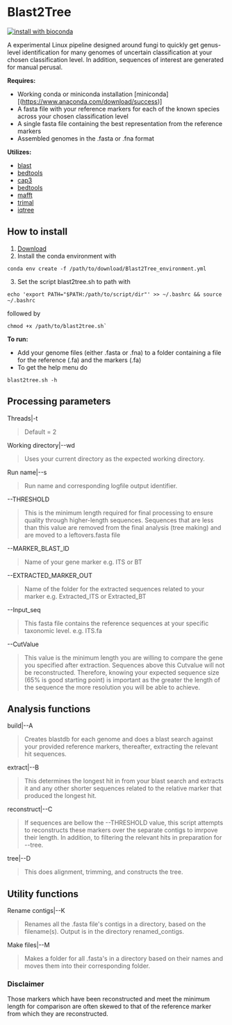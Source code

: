 # Blast2Tree

[![install with bioconda](https://img.shields.io/badge/install%20with-bioconda-brightgreen.svg?style=flat)](http://bioconda.github.io/recipes/busco_phylogenomics/README.html)

A experimental Linux pipeline designed around fungi to quickly get genus-level identification for many genomes of uncertain classification at your chosen classification level. In addition, sequences of interest are generated for manual perusal. 

**Requires:**
- Working conda or miniconda installation [miniconda][(https://www.anaconda.com/download/success)]
- A fasta file with your reference markers for each of the known species across your chosen classification level
- A single fasta file containing the best representation from the reference markers
- Assembled genomes in the .fasta or .fna format

**Utilizes:**
- [blast](https://anaconda.org/bioconda/blast) 
- [bedtools](https://anaconda.org/bioconda/bedtools)
- [cap3](https://anaconda.org/bioconda/cap3)
- [bedtools](https://anaconda.org/bioconda/bedtools)
- [mafft](https://anaconda.org/bioconda/mafft)
- [trimal](https://anaconda.org/bioconda/trimal)
- [iqtree](https://anaconda.org/bioconda/iqtree)

## How to install
1) [Download](https://github.com/CallinCeriani/Blast2Tree/archive/refs/tags/Versions.tar.gz)
2) Install the conda environment with
```
conda env create -f /path/to/download/Blast2Tree_environment.yml
```
3) Set the script blast2tree.sh to path with
```
echo 'export PATH="$PATH:/path/to/script/dir"' >> ~/.bashrc && source ~/.bashrc
```
followed by
```
chmod +x /path/to/blast2tree.sh`
```

**To run:**
- Add your genome files (either .fasta or .fna) to a folder containing a file for the reference (.fa) and the markers (.fa)
- To get the help menu do
```
blast2tree.sh -h
```

## Processing parameters

Threads|-t
> Default = 2

Working directory|--wd 
> Uses your current directory as the expected working directory.

Run name|--s
>Run name and corresponding logfile output identifier.

--THRESHOLD
> This is the minimum length required for final processing to ensure quality through higher-length sequences. Sequences that are less than this value are removed from the final analysis (tree making) and are moved to a leftovers.fasta file

--MARKER_BLAST_ID
> Name of your gene marker e.g. ITS or BT 

--EXTRACTED_MARKER_OUT
> Name of the folder for the extracted sequences related to your marker e.g. Extracted_ITS or Extracted_BT

--Input_seq
> This fasta file contains the reference sequences at your specific taxonomic level. e.g. ITS.fa

--CutValue 
> This value is the minimum length you are willing to compare the gene you specified after extraction. Sequences above this Cutvalue will not be reconstructed. Therefore, knowing your expected sequence size (65% is good starting point) is important as the greater the length of the sequence the more resolution you will be able to achieve. 

## Analysis functions

build|--A
> Creates blastdb for each genome and does a blast search against your provided reference markers, thereafter, extracting the relevant hit sequences.

extract|--B
> This determines the longest hit in from your blast search and extracts it and any other shorter sequences related to the relative marker that produced the longest hit.

reconstruct|--C
> If sequences are bellow the --THRESHOLD value, this script attempts to reconstructs these markers over the separate contigs to imrpove their length. In addition, to filtering the relevant hits in preparation for --tree.

tree|--D
> This does alignment, trimming, and constructs the tree.

## Utility functions
Rename contigs|--K
> Renames all the .fasta file's contigs in a directory, based on the filename(s). Output is in the directory renamed_contigs.

Make files|--M
> Makes a folder for all .fasta's in a directory based on their names and moves them into their corresponding folder.

### Disclaimer
Those markers which have been reconstructed and meet the minimum length for comparison are often skewed to that of the reference marker from which they are reconstructed.
